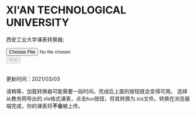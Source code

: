 # XI'AN TECHNOLOGICAL UNIVERSITY
西安工业大学课表转换器;

<script src="wasm_exec.js"></script>
<script>
    if (!WebAssembly.instantiateStreaming) { // polyfill
        WebAssembly.instantiateStreaming = async (resp, importObject) => {
            const source = await (await resp).arrayBuffer();
            return await WebAssembly.instantiate(source, importObject);
        };
    }
    const go = new Go()
    WebAssembly.instantiateStreaming(fetch("wasm/xatu.wasm"), go.importObject).
        then((result) => {
            go.run(result.instance)
            document.getElementById("output").disabled = false;
        })
    function Convert() {
        let reader = new FileReader();
        reader.onload = (e) => ConvToICS(new Uint8Array(e.target.result), Download, Show);
        reader.readAsArrayBuffer(document.getElementById("input").files[0]);
    }
    function Download(output) {
        let blob = new Blob([output], { type: "text/calendar" });
        let a = document.createElement('a');
        a.download = document.getElementById("input").files[0].name + ".ics";
        a.href = URL.createObjectURL(blob);
        document.body.appendChild(a);
        a.click();
        document.body.removeChild(a);
    }
    function Show(info) {
        let row = (name, value) => {
            let r = document.createElement('tr');
            let Name = document.createElement('td');
            let Value = document.createElement('td');
            Name.appendChild(document.createTextNode(name));
            Value.appendChild(document.createTextNode(value));
            r.appendChild(Name);
            r.appendChild(Value);
            return r;
        }
        let it = document.getElementById("infotable");
        it.innerHTML = "";
        it.appendChild(row("学年", info.year));
        it.appendChild(row("姓名", info.name));
        it.appendChild(row("学号", info.id));
        it.appendChild(row("学分", info.score));
    }
</script>

<input type="file" id="input">
<br><input type="button" id="output" value="Run" onclick="Convert()" disabled>
<table id="infotable"></table>

更新时间：2021/03/03

请稍等，加载转换器可能需要一段时间，完成后上面的按钮就会变得可用。
选择从教务网导出的.xls格式课表，点击`Run`按钮，将其转换为.ics文件。转换在浏览器端完成，你的课表将**不会**被上传。
